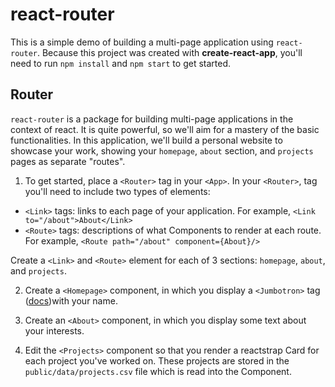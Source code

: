 # react-router
This is a simple demo of building a multi-page application using `react-router`. Because this project was created with **create-react-app**, you'll need to run `npm install` and `npm start` to get started.

## Router
`react-router` is a package for building multi-page applications in the context of react. It is quite powerful, so we'll aim for a mastery of the basic functionalities. In this application, we'll build a personal website to showcase your work, showing your `homepage`, `about` section, and `projects` pages as separate "routes".


1. To get started, place a `<Router>` tag in your `<App>`. In your `<Router>`, tag you'll need to include two types of elements:
- `<Link>` tags: links to each page of your application. For example, `<Link to="/about">About</Link>`
- `<Route>` tags: descriptions of what Components to render at each route. For example, `<Route path="/about" component={About}/>`

Create a `<Link>` and `<Route>` element for each of 3 sections: `homepage`, `about`, and `projects`.

2. Create a `<Homepage>` component, in which you display a `<Jumbotron>` tag ([docs](https://reactstrap.github.io/components/jumbotron/))with your name.

3. Create an `<About>` component, in which you display some text about your interests.

4. Edit the `<Projects>` component so that you render a reactstrap Card for each project you've worked on. These projects are stored in the  `public/data/projects.csv` file which is read into the Component.

